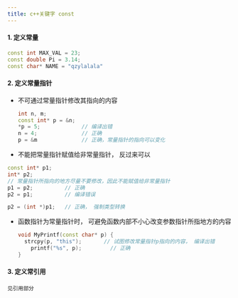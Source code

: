 ```yaml
---
title: c++关键字 const 
---
```


#### 1. 定义常量

```C++
const int MAX_VAL = 23;
const double Pi = 3.14;
const char* NAME = "qzylalala"
```



#### 2. 定义常量指针

* 不可通过常量指针修改其指向的内容

  ```c++
  int n, m;
  const int* p = &n;
  *p = 5;             // 编译出错
  n = 4;              // 正确
  p = &m              // 正确，常量指针的指向可以变化
  ```

*  不能把常量指针赋值给非常量指针， 反过来可以

  ```c++
  const int* p1;
  int* p2;
  // 常量指针所指向的地方尽量不要修改，因此不能赋值给非常量指针
  p1 = p2;          // 正确
  p2 = p1;          // 编译错误
  
  p2 = (int *)p1;   // 正确， 强制类型转换
  ```

* 函数指针为常量指针时， 可避免函数内部不小心改变参数指针所指地方的内容

  ```c++
  void MyPrintf(const char* p) {
  	strcpy(p, "this");       // 试图修改常量指针p指向的内容， 编译出错
      printf("%s", p);         // 正确
  }
  ```

  

#### 3. 定义常引用

 	见引用部分